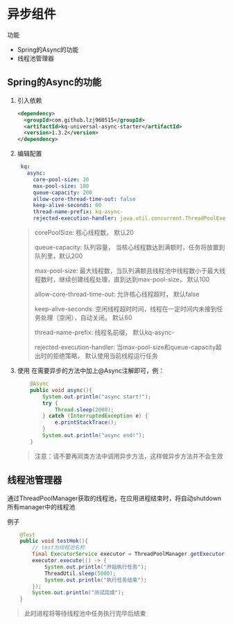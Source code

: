 # 异步组件
功能
- Spring的Async的功能
- 线程池管理器
## Spring的Async的功能
1. 引入依赖

   ```xml
   <dependency>
     <groupId>com.github.lzj960515</groupId>
     <artifactId>kq-universal-async-starter</artifactId>
     <version>1.3.2</version>
   </dependency>
   ```

2. 编辑配置

   ```yaml
    kq:
      async:
        core-pool-size: 20
        max-pool-size: 100
        queue-capacity: 200
        allow-core-thread-time-out: false
        keep-alive-seconds: 60
        thread-name-prefix: kq-async-
        rejected-execution-handler: java.util.concurrent.ThreadPoolExecutor.CallerRunsPolicy
   ```
   > corePoolSize: 核心线程数， 默认20
   >
   > queue-capacity: 队列容量， 当核心线程数达到满额时，任务将放置到队列里，默认200
   >
   > max-pool-size: 最大线程数，当队列满额且线程池中线程数小于最大线程数时，继续创建线程处理，直到达到max-pool-size， 默认100
   >
   > allow-core-thread-time-out: 允许核心线程超时， 默认false
   >
   > keep-alive-seconds: 空闲线程超时时间，线程在一定时间内未接到任务处理（空闲），自动关闭。 默认60
   >
   > thread-name-prefix: 线程名前缀， 默认kq-async-
   >
   > rejected-execution-handler: 当max-pool-size和queue-capacity超出时的拒绝策略， 默认使用当前线程运行任务

3. 使用
    在需要异步的方法中加上@Async注解即可，例：
    ```java
        @Async
        public void async(){
            System.out.println("async start!");
            try {
                Thread.sleep(2000);
            } catch (InterruptedException e) {
                e.printStackTrace();
            }
            System.out.println("async end!");
        }
    ```
   > 注意：请不要再同类方法中调用异步方法，这样做异步方法并不会生效
## 线程池管理器
通过ThreadPoolManager获取的线程池，在应用进程结束时，将自动shutdown所有manager中的线程池

例子
```java
    @Test
    public void testHok(){
        // test为线程池名称
        final ExecutorService executor = ThreadPoolManager.getExecutor("test");
        executor.execute(() -> {
            System.out.println("开始执行任务");
            ThreadUtil.sleep(5000);
            System.out.println("执行任务结束");
        });
        System.out.println("测试完成");
    }
```
> 此时进程将等待线程池中任务执行完毕后结束